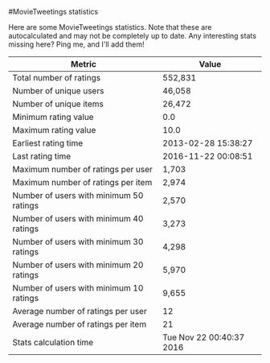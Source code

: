 #MovieTweetings statistics

Here are some MovieTweetings statistics. Note that these are autocalculated and may not be completely up to date. Any interesting stats missing here? Ping me, and I'll add them!

Metric | Value
--- | ---
Total number of ratings                 | 552,831
Number of unique users                  | 46,058
Number of unique items                  | 26,472
Minimum rating value                    | 0.0
Maximum rating value                    | 10.0
Earliest rating time                    | 2013-02-28 15:38:27
Last rating time                        | 2016-11-22 00:08:51
Maximum number of ratings per user      | 1,703
Maximum number of ratings per item      | 2,974
Number of users with minimum 50 ratings | 2,570
Number of users with minimum 40 ratings | 3,273
Number of users with minimum 30 ratings | 4,298
Number of users with minimum 20 ratings | 5,970
Number of users with minimum 10 ratings | 9,655
Average number of ratings per user      | 12
Average number of ratings per item      | 21
Stats calculation time                  | Tue Nov 22 00:40:37 2016

